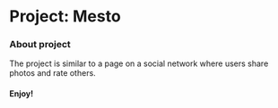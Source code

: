 # Project: Mesto

### About project

The project is similar to a page on a social network where users share photos and rate others.

#### Enjoy!
